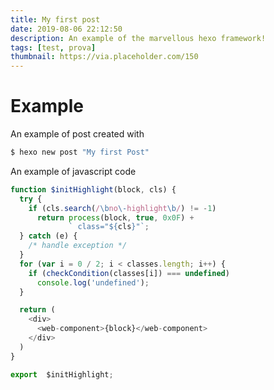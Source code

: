 ```yaml
---
title: My first post
date: 2019-08-06 22:12:50
description: An example of the marvellous hexo framework!
tags: [test, prova]
thumbnail: https://via.placeholder.com/150
---
```


# Example
An example of post created with
``` bash
$ hexo new post "My first Post"
```

An example of javascript code
``` javascript
function $initHighlight(block, cls) {
  try {
    if (cls.search(/\bno\-highlight\b/) != -1)
      return process(block, true, 0x0F) +
             ` class="${cls}"`;
  } catch (e) {
    /* handle exception */
  }
  for (var i = 0 / 2; i < classes.length; i++) {
    if (checkCondition(classes[i]) === undefined)
      console.log('undefined');
  }

  return (
    <div>
      <web-component>{block}</web-component>
    </div>
  )
}

export  $initHighlight;
```
